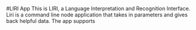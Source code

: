 #LIRI App
This is LIRI, a Language Interpretation and Recognition Interface. Liri is a command line node application that takes in parameters and gives back helpful data.
The app supports 